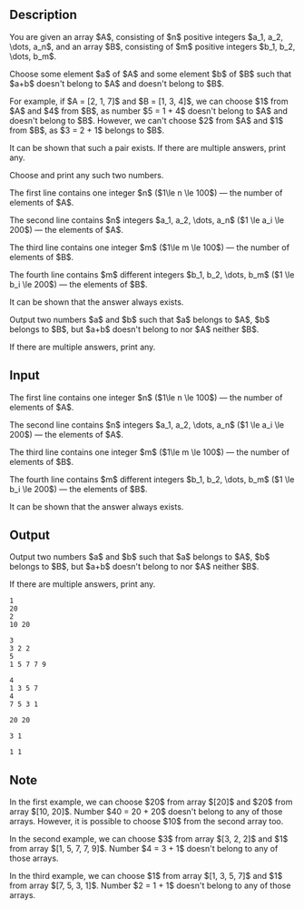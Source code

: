 ## Description

<div><p>You are given an array $A$, consisting of $n$ positive integers $a_1, a_2, \dots, a_n$, and an array $B$, consisting of $m$ positive integers $b_1, b_2, \dots, b_m$. </p><p>Choose some element $a$ of $A$ and some element $b$ of $B$ such that $a+b$ doesn't belong to $A$ and doesn't belong to $B$. </p><p>For example, if $A = [2, 1, 7]$ and $B = [1, 3, 4]$, we can choose $1$ from $A$ and $4$ from $B$, as number $5 = 1 + 4$ doesn't belong to $A$ and doesn't belong to $B$. However, we can't choose $2$ from $A$ and $1$ from $B$, as $3 = 2 + 1$ belongs to $B$.</p><p>It can be shown that such a pair exists. If there are multiple answers, print any.</p><p>Choose and print any such two numbers.</p></div><div class="input-specification"><p>The first line contains one integer $n$ ($1\le n \le 100$)&nbsp;— the number of elements of $A$.</p><p>The second line contains $n$ integers $a_1, a_2, \dots, a_n$ ($1 \le a_i \le 200$)&nbsp;— the elements of $A$.</p><p>The third line contains one integer $m$ ($1\le m \le 100$)&nbsp;— the number of elements of $B$.</p><p>The fourth line contains $m$ different integers $b_1, b_2, \dots, b_m$ ($1 \le b_i \le 200$)&nbsp;— the elements of $B$.</p><p>It can be shown that the answer always exists.</p></div><div class="output-specification"><p>Output two numbers $a$ and $b$ such that $a$ belongs to $A$, $b$ belongs to $B$, but $a+b$ doesn't belong to nor $A$ neither $B$.</p><p>If there are multiple answers, print any.</p></div>

## Input

<p>The first line contains one integer $n$ ($1\le n \le 100$)&nbsp;— the number of elements of $A$.</p><p>The second line contains $n$ integers $a_1, a_2, \dots, a_n$ ($1 \le a_i \le 200$)&nbsp;— the elements of $A$.</p><p>The third line contains one integer $m$ ($1\le m \le 100$)&nbsp;— the number of elements of $B$.</p><p>The fourth line contains $m$ different integers $b_1, b_2, \dots, b_m$ ($1 \le b_i \le 200$)&nbsp;— the elements of $B$.</p><p>It can be shown that the answer always exists.</p>

## Output

<p>Output two numbers $a$ and $b$ such that $a$ belongs to $A$, $b$ belongs to $B$, but $a+b$ doesn't belong to nor $A$ neither $B$.</p><p>If there are multiple answers, print any.</p>





```input1
1
20
2
10 20
```




```input2
3
3 2 2
5
1 5 7 7 9
```




```input3
4
1 3 5 7
4
7 5 3 1
```




```output1
20 20
```




```output2
3 1
```




```output3
1 1
```



## Note

<p>In the first example, we can choose $20$ from array $[20]$ and $20$ from array $[10, 20]$. Number $40 = 20 + 20$ doesn't belong to any of those arrays. However, it is possible to choose $10$ from the second array too.</p><p>In the second example, we can choose $3$ from array $[3, 2, 2]$ and $1$ from array $[1, 5, 7, 7, 9]$. Number $4 = 3 + 1$ doesn't belong to any of those arrays.</p><p>In the third example, we can choose $1$ from array $[1, 3, 5, 7]$ and $1$ from array $[7, 5, 3, 1]$. Number $2 = 1 + 1$ doesn't belong to any of those arrays.</p>
